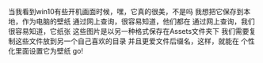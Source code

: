 当我看到win10有些开机画面时候，嘿，它真的很美，不是吗
我想把它保存到本地，作为电脑的壁纸
通过网上查询，很容易知道，他们都在
通过网上查询，我们很容易知道，它纸张
这些图片是以另一种格式保存在Assets文件夹下
我们需要复制这些文件放到另一个自己喜欢的目录
并且更爱文件后缀名，这样，就能在 个性化里面设置它为壁纸
go!
